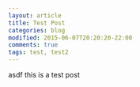 ```yaml
---
layout: article
title: Test Post
categories: blog
modified: 2015-06-07T20:20:20-22:00
comments: true
tags: test, test2
---
```



asdf this is a test post 
